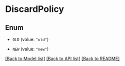 # DiscardPolicy

## Enum


* `OLD` (value: `"old"`)

* `NEW` (value: `"new"`)


[[Back to Model list]](../README.md#documentation-for-models) [[Back to API list]](../README.md#documentation-for-api-endpoints) [[Back to README]](../README.md)


